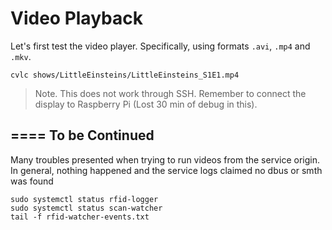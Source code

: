 # Video Playback

Let's first test the video player. Specifically, using formats `.avi`, `.mp4` and `.mkv`.

`cvlc shows/LittleEinsteins/LittleEinsteins_S1E1.mp4`

> Note. This does not work through SSH. Remember to connect the display to Raspberry Pi (Lost 30 min of debug in this).

## ==== To be Continued

Many troubles presented when trying to run videos from the service origin. In general, nothing happened and the service logs claimed no dbus or smth was found

```
sudo systemctl status rfid-logger
sudo systemctl status scan-watcher
tail -f rfid-watcher-events.txt
```
